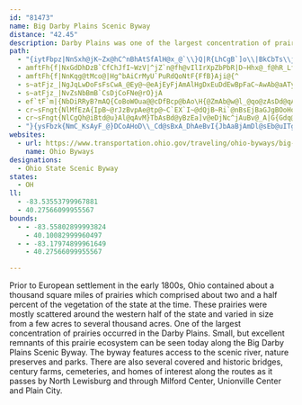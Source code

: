 ```yaml
---
id: "81473"
name: Big Darby Plains Scenic Byway
distance: "42.45"
description: Darby Plains was one of the largest concentration of prairies in the early 1800s. Now, it contains a scenic river, historic homes, and more.
path:
  - "{iytFbpz|NnSxh@jK~Zx@hC^nBhAtSfAlH@x_@`\\}Q|R{LhCgB`]o\\|BkCbTs\\jLgTbB}EdB{NR}@dKqOn@s@fIwFn`@qSbEaBrj@wSbAQrR_B_@tGc@rK|CqA`MiKjI{Fn@eAfY{p@pn@wwAnQob@lBoF|GoPr@sA|j@}{@fHiIdLgMpM}PbA_CnAqEna@amAha@ykAx@}Bh@kCb@mIvAcU`@mChHk]"
  - amftFh{f|NxGdDhDzB`CfChJfI~WzV|^jZ`n@fh@vIlIrXpZbPbR|D~Hhx@_f@hR_LfEuB~BKhf@~HzKtAfX^u@gGI{EHyA^kEnBcNl@uFbCkh@xAk`@NyAhAoE~Tat@jBiHp@mE{FkBgAGg}@aLyKyDiv@aKsBMeAL}Bz@{NzMmB^kB_Awb@e^iEaAcNqBIeTb@{Jr@{Vv@eRkTyPuA{BwDiK
  - amftFh{f|NnKqg@tMco@|Hg^bAiCrMyU`PuRdQoNtF{FfB}Aji@{^
  - s~atFjz_|NgJqLwDoFsFsCwA_@Ey@~@eAjEyFjAmAlHgDxEuDdEwBpFaC~AwAb@aATy@vAiIz@eL^uA|DkHbBoBr@i@nAg@|Cs@hEEjGL
  - s~atFjz_|NvZsNbBmB`CsDjCoFNe@rO}jA
  - ef`tF`m|{NbDiRRyB?mAQ{CoBoWOua@@cDfBcp@bAo\H{@ZmAb@w@l_@qo@zAsDd@qAt@{D|CoR
  - cr~sFngt{NlMfEzA{IpB~@rJzBvpAe@tp@~C`EX`I~@dQjB~Ri`@nBsEjBaGJgBOoHo@}QCeBB}@fKagAf@mGmTkCcAAoCrA_MzGgIxC}AJoc@Kh@{d@pA_a@vC_c@EyD_@qDoA}F
  - cr~sFngt{NlCgQh@iBtd@u}Al@qAvM}TbAsBd@yBzEa]v@eDjNc^jAuBv@_A|G{Gdq@gg@
  - "}{ysFbzk{NmC_KsAyF_@}DCoAHoD\\_Cd@sBxA_DhAeBvI{JbAaBjAmDl@sEb@uITgClF{VpGa^bB}G|B}Lr@iRfCq|@Z{FZmDh@}CzBuI`AsE`AaJlAm`@bCw}@h@mM^oE|AuJbI}]|@gHTwDBcI[_Jk@oJ{@iGy@kD}AgEoCkFgHwLs@sBi@mC_@eFiBmz@[iG}@iHoDuUkDuNVc@Ck@Yc@c@AmEwQu@mDUyCCqBn@}IXqE"
websites:
  - url: https://www.transportation.ohio.gov/traveling/ohio-byways/big-darby-plains
    name: Ohio Byways
designations:
  - Ohio State Scenic Byway
states:
  - OH
ll:
  - -83.53553799967881
  - 40.27566099955567
bounds:
  - - -83.55802899993824
    - 40.10082999960497
  - - -83.17974899961649
    - 40.27566099955567

---
```


Prior to European settlement in the early 1800s, Ohio contained about a thousand square miles of prairies which comprised about two and a half percent of the vegetation of the state at the time. These prairies were mostly scattered around the western half of the state and varied in size from a few acres to several thousand acres. One of the largest concentration of prairies occurred in the Darby Plains. Small, but excellent remnants of this prairie ecosystem can be seen today along the Big Darby Plains Scenic Byway. The byway features access to the scenic river, nature preserves and parks. There are also several covered and historic bridges, century farms, cemeteries, and homes of interest along the routes as it passes by North Lewisburg and through Milford Center, Unionville Center and Plain City.
